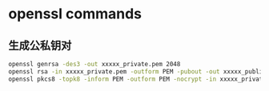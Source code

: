 # openssl commands

## 生成公私钥对

```bash
openssl genrsa -des3 -out xxxxx_private.pem 2048
openssl rsa -in xxxxx_private.pem -outform PEM -pubout -out xxxxx_public.pem
openssl pkcs8 -topk8 -inform PEM -outform PEM -nocrypt -in xxxxx_private.pem -out xxxxx_private_pkcs8.pem

```
